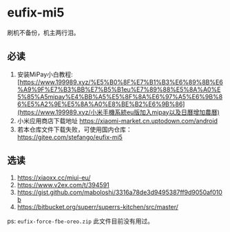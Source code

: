 # eufix-mi5
刷机不备份，机主两行泪。

## 必读
1. 安装MiPay小白教程:  [https://www.199989.xyz/%E5%B0%8F%E7%B1%B3%E6%89%8B%E6%A9%9F%E7%B3%BB%E7%B5%B1eu%E7%89%88%E5%8A%A0%E5%85%A5mipay%E4%BB%A5%E5%8F%8A%E6%97%A5%E6%9B%86%E5%A2%9E%E5%8A%A0%E8%BE%B2%E6%9B%86](https://www.199989.xyz/小米手機系統eu版加入mipay以及日曆增加農曆) 
2. 小米应用商店下载地址 https://xiaomi-market.cn.uptodown.com/android
3. 若本仓库文件下载失败，可使用国内仓库：https://gitee.com/stefango/eufix-mi5

## 选读
1. https://xiaoxx.cc/miui-eu/
2. https://www.v2ex.com/t/394591
3. https://gist.github.com/maboloshi/3316a78de3d9495387ff9d9050af010b
4. https://bitbucket.org/superr/superrs-kitchen/src/master/

ps: `eufix-force-fbe-oreo.zip` 此文件目前没有用过。